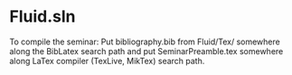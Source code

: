 # Fluid.sln

To compile the seminar: Put bibliography.bib from Fluid/Tex/ somewhere along the BibLatex search path and put SeminarPreamble.tex somewhere along LaTex compiler (TexLive, MikTex) search path.
